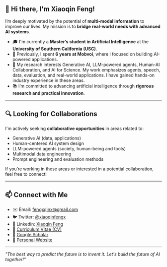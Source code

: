 ## 👋 Hi there, I'm Xiaoqin Feng!

I’m deeply motivated by the potential of **multi-modal information** to improve our lives. My mission is to **bridge real-world needs with advanced AI systems**.

* 🎓 I'm currently a **Master’s student in Artificial Intelligence** at the **University of Southern California (USC)**.
* 💼 Previously, I spent **6 years at Mobvoi**, where I focused on building AI-powered applications.
* 🔬 My research interests Generative AI, LLM-powered agents, Human-AI Collaboration, and AI for Science. My work emphasizes agents, speech, data, evaluation, and real-world applications. I have gained hands-on industry experience in these areas.
* 📚 I’m committed to advancing artificial intelligence through **rigorous research and practical innovation**.

---

## 🔍 Looking for Collaborations

I'm actively seeking **collaborative opportunities** in areas related to:

* Generative AI (data, applications)
* Human-centered AI system design
* LLM-powered agents (society, human-being and tools)
* Multimodal data engineering
* Prompt engineering and evaluation methods

If you’re working in these areas or interested in a potential collaboration, feel free to connect!

---

## 📫 Connect with Me

* ✉️ Email: [fengxqinx@gmail.com](mailto:fengxqinx@gmail.com)
* 🐦 Twitter: [@xiaoqinfengx](https://twitter.com/xiaoqinfengx)
* 🏡 Linkedin: [Xiaoqin Feng](https://www.linkedin.com/in/xiaoqin-feng-84a824228/)
* 🧾 [Curriculum Vitae (CV)](https://xqfeng-josie.github.io/resume/xiaoqin_cv.pdf)
* 📄 [Google Scholar](https://scholar.google.com/citations?hl=zh-CN&user=-rW26N0AAAAJ)
* 🏡 [Personal Website](https://xqfeng-josie.github.io/)

---


*"The best way to predict the future is to invent it. Let's build the future of AI together!"*
